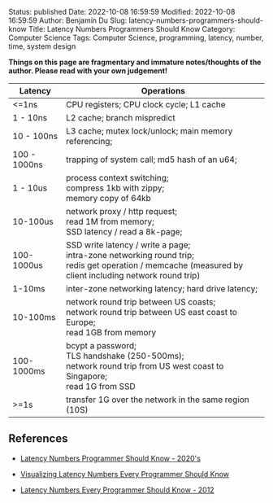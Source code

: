 Status: published
Date: 2022-10-08 16:59:59
Modified: 2022-10-08 16:59:59
Author: Benjamin Du
Slug: latency-numbers-programmers-should-know
Title: Latency Numbers Programmers Should Know
Category: Computer Science
Tags: Computer Science, programming, latency, number, time, system design

**Things on this page are fragmentary and immature notes/thoughts of the author. Please read with your own judgement!**


<table class="tg">
<thead>
  <tr>
    <th class="tg-0pky">Latency</th>
    <th class="tg-0pky">Operations</th>
  </tr>
</thead>
<tbody>
  <tr>
    <td class="tg-0pky">&lt;=1ns</td>
    <td class="tg-0pky">CPU registers; CPU clock cycle; L1 cache</td>
  </tr>
  <tr>
    <td class="tg-0pky">1 - 10ns</td>
    <td class="tg-0pky">L2 cache; branch mispredict</td>
  </tr>
  <tr>
    <td class="tg-0pky">10 - 100ns</td>
    <td class="tg-0pky">L3 cache; mutex lock/unlock; main memory referencing; </td>
  </tr>
  <tr>
    <td class="tg-0pky">100 - 1000ns</td>
    <td class="tg-0pky">trapping of system call; md5 hash of an u64;</td>
  </tr>
  <tr>
    <td class="tg-0pky">1 - 10us</td>
    <td class="tg-0pky">
        process context switching; <br>
        compress 1kb with zippy; <br> 
        memory copy of 64kb 
    </td>
  </tr>
  <tr>
    <td class="tg-0pky">10-100us</td>
    <td class="tg-0pky">
        network proxy / http request; <br>
        read 1M from memory; <br>
        SSD latency / read a 8k-page; 
    </td>
  </tr>
  <tr>
    <td class="tg-0pky">100-1000us</td>
    <td class="tg-0pky">
        SSD write latency / write a page; <br>
        intra-zone networking round trip; <br>
        redis get operation / memcache (measured by client including network round trip) 
    </td>
  </tr>
  <tr>
    <td class="tg-0pky">1-10ms</td>
    <td class="tg-0pky">inter-zone networking latency; hard drive latency; </td>
  </tr>
  <tr>
    <td class="tg-0pky">10-100ms</td>
    <td class="tg-0pky">
        network round trip between US coasts; <br>
        network round trip between US east coast to Europe; <br>
        read 1GB from memory
    </td>
  </tr>
  <tr>
    <td class="tg-0pky">100-1000ms</td>
    <td class="tg-0pky">
        bcypt a password; <br> 
        TLS handshake (250-500ms); <br>
        network round trip from US west coast to Singapore; <br>
        read 1G from SSD
    </td>
  </tr>
  <tr>
    <td class="tg-0pky">&gt;=1s</td>
    <td class="tg-0pky">transfer 1G over the network in the same region (10S)</td>
  </tr>
</tbody>
</table>

## References

- [Latency Numbers Programmer Should Know - 2020's](https://www.youtube.com/watch?v=FqR5vESuKe0)

- [Visualizing Latency Numbers Every Programmer Should Know](https://blog.nahurst.com/visualizing-latency-numbers-every-programmer)

- [Latency Numbers Every Programmer Should Know - 2012](https://gist.github.com/jboner/2841832)

